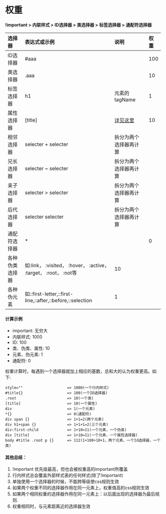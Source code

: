 # 权重

**!important &gt; 内联样式 &gt; ID选择器 &gt; 类选择器 &gt; 标签选择器 &gt; 通配符选择器**

| 选择器 | 表达式或示例 | 说明 | 权重 |
| :--- | :--- | :--- | :--- |
| ID选择器 | \#aaa |  | 100 |
| 类选择器 | .aaa |  | 10 |
| 标签选择器 | h1 | 元素的tagName | 1 |
| 属性选择器 | \[title\] | [详见这里](http://www.cnblogs.com/rubylouvre/archive/2009/10/27/1590102.html) | 10 |
| 相邻选择器 | selecter + selecter | 拆分为两个选择器再计算 |  |
| 兄长选择器 | selecter ~ selecter | 拆分为两个选择器再计算 |  |
| 亲子选择器 | selecter &gt; selecter | 拆分为两个选择器再计算 |  |
| 后代选择器 | selecter selecter | 拆分为两个选择器再计算 |  |
| 通配符选择器 | \* |  | 0 |
| 各种伪类选择器 | 如:link， :visited， :hover， :active， :target， :root， :not等 | 10 |  |
| 各种伪元素 | 如::first-letter,::first-line,::after,::before,::selection | 1 |  |

#### 计算示例

* important: 无穷大
* 内联样式: 1000
* ID: 100
* 类、伪类、属性: 10
* 元素、伪元素: 1
* 通配符: 0

权重计算时，每遇到一个选择器就加上相应的基数，总和大的认为权重更高。如下:

```text
style=""                    => 1000(一个行内样式)
#title{}                    => 100(一个ID选择器)
.root                       => 10(一个类)
[title]                     => 10(一个属性)
div                         => 1(一个元素)
*{}                         => 0(通配符)
div span {}                 => 1+1=2(两个元素)
div h1+span {}              => 1+1+1=2(三个元素)
div:first-child             => 1+10=11(一个元素，一个伪类)
div [title]                 => 1+10=11(一个元素，一个属性选择器)
body #title .root p {}      => 112(1+100+10+1，两个元素，一个Id选择器，一个类)
```

#### 其他总结：

1. !important 优先级最高，但也会被权重高的important所覆盖
2. 行内样式总会覆盖外部样式表的任何样式\(除了!important\)
3. 单独使用一个选择器的时候，不能跨等级使css规则生效
4. 如果两个权重不同的选择器作用在同一元素上，权重值高的css规则生效
5. 如果两个相同权重的选择器作用在同一元素上：以后面出现的选择器为最后规则.
6. 权重相同时，与元素距离近的选择器生效

